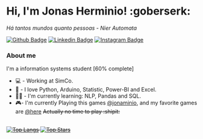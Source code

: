 # Hi, I'm Jonas Herminio! :goberserk:
<i>Há tantos mundos quanto pessoas - Nier Automata</i>

[![Github Badge](https://img.shields.io/badge/GitHub-100000?style=for-the-badge&logo=github&logoColor=white)](https://github.com/Jonaminio)
[![Linkedin Badge](https://img.shields.io/badge/LinkedIn-0077B5?style=for-the-badge&logo=linkedin&logoColor=white)](https://www.linkedin.com/in/jonas-h-5a509b175/)
[![Instagram Badge](https://img.shields.io/badge/Instagram-E4405F?style=for-the-badge&logo=instagram&logoColor=white)](https://www.instagram.com/jonasherminio/)



<!-- [![Youtube Badge](https://img.shields.io/badge/-YouTube-ff0000?style=flat-square&labelColor=ff0000&logo=youtube&logoColor=white&link=https://www.youtube.com/user/TreinaWeb)](https://www.youtube.com/user/TreinaWeb) -->

### About me
I'm a information systems student [60% complete]

- 💻 - Working at SimCo.
- 🐍 - I love Python, Arduino, Statistic, Power-BI and Excel.
- ✍🏼 - I'm currently learning: NLP, Pandas and SQL.
- 🎮- I'm currently Playing this games [@jonaminio](https://ggapp.io/jonaminio), and my favorite games are [@here](https://ggapp.io/jonaminio/lists/favs-yI8iTnJN) <s>Actually no time to play :shipit: <s>
  <br> </br>
<!---
Jonaminio/Jonaminio is a ✨ special ✨ repository because its `README.md` (this file) appears on your GitHub profile.
You can click the Preview link to take a look at your changes.
--->
[![Top Langs](https://github-readme-stats.vercel.app/api/top-langs/?username=jonaminio&theme=blue-green)](https://github.com/Jonaminio)
[![Top Stars](https://github-readme-stats.vercel.app/api?username=jonaminio&theme=blue-green)](https://github.com/Jonaminio)


